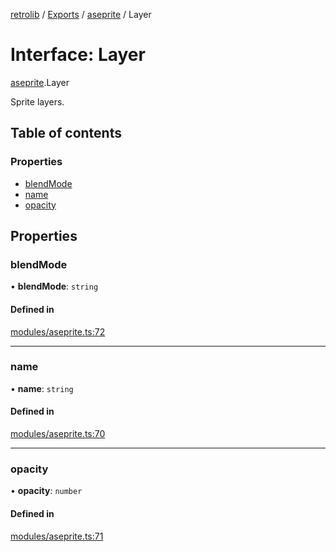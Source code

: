 [retrolib](../README.md) / [Exports](../modules.md) / [aseprite](../modules/aseprite.md) / Layer

# Interface: Layer

[aseprite](../modules/aseprite.md).Layer

Sprite layers.

## Table of contents

### Properties

- [blendMode](aseprite.Layer.md#blendmode)
- [name](aseprite.Layer.md#name)
- [opacity](aseprite.Layer.md#opacity)

## Properties

### blendMode

• **blendMode**: `string`

#### Defined in

[modules/aseprite.ts:72](https://github.com/philbgarner/retrolib/blob/d6d017d/src/modules/aseprite.ts#L72)

___

### name

• **name**: `string`

#### Defined in

[modules/aseprite.ts:70](https://github.com/philbgarner/retrolib/blob/d6d017d/src/modules/aseprite.ts#L70)

___

### opacity

• **opacity**: `number`

#### Defined in

[modules/aseprite.ts:71](https://github.com/philbgarner/retrolib/blob/d6d017d/src/modules/aseprite.ts#L71)
